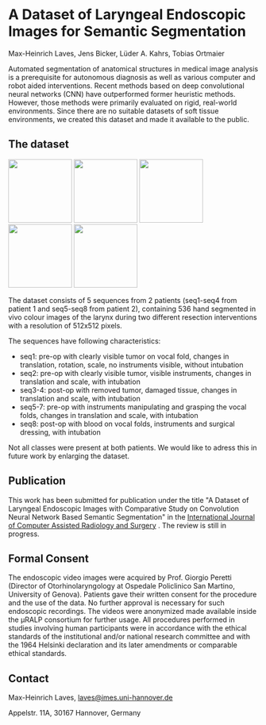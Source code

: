 # A Dataset of Laryngeal Endoscopic Images for Semantic Segmentation

Max-Heinrich Laves, Jens Bicker, Lüder A. Kahrs, Tobias Ortmaier

Automated segmentation of anatomical structures in medical image analysis is a prerequisite for autonomous diagnosis as well as various computer and robot aided interventions.
Recent methods based on deep convolutional neural networks (CNN) have outperformed former heuristic methods.
However, those methods were primarily evaluated on rigid, real-world environments.
Since there are no suitable datasets of soft tissue environments, we created
this dataset and made it available to the public.

## The dataset

<img src="https://raw.githubusercontent.com/imesluh/vocalfolds/master/img/patient1/seq1/0006.png" width="128"> <img src="https://raw.githubusercontent.com/imesluh/vocalfolds/master/img/patient1/seq2/0160.png" width="128"> <img src="https://raw.githubusercontent.com/imesluh/vocalfolds/master/img/patient1/seq3/0202.png" width="128"> <img src="https://raw.githubusercontent.com/imesluh/vocalfolds/master/img/patient2/seq7/0466.png" width="128"> <img src="https://raw.githubusercontent.com/imesluh/vocalfolds/master/img/patient2/seq8/1124.png" width="128">

The dataset consists of 5 sequences from 2 patients (seq1-seq4 from patient 1
and seq5-seq8 from patient 2), containing 536 hand segmented in vivo colour
images of the larynx during two different resection interventions with a
resolution of 512x512 pixels.

The sequences have following characteristics:

* seq1: pre-op with clearly visible tumor on vocal fold, changes in translation,
  rotation, scale, no instruments visible, without intubation
* seq2: pre-op with clearly visible tumor, visible instruments, changes in
  translation and scale, with intubation
* seq3-4: post-op with removed tumor, damaged tissue, changes in translation and
  scale, with intubation
* seq5-7: pre-op with instruments manipulating and grasping the vocal folds,
  changes in translation and scale, with intubation
* seq8: post-op with blood on vocal folds, instruments and surgical dressing,
  with intubation

Not all classes were present at both patients. We
would like to adress this in future work by enlarging the dataset.

## Publication

This work has been submitted for publication under the title "A Dataset of
Laryngeal Endoscopic Images with Comparative Study on Convolution Neural Network
Based Semantic Segmentation" in the [International Journal of Computer Assisted
Radiology and Surgery](http://www.springer.com/medicine/radiology/journal/11548)
. The review is still in progress.

## Formal Consent

The endoscopic video images were acquired by Prof. Giorgio Peretti (Director of
Otorhinolaryngology at Ospedale Policlinico San Martino, University of Genova).
Patients gave their written consent for the procedure and the use of the data.
No further approval is necessary for such endoscopic recordings. The videos were
anonymized made available inside the μRALP consortium for further usage. All
procedures performed in studies involving human participants were in accordance
with the ethical standards of the institutional and/or national research
committee and with the 1964 Helsinki declaration and its later amendments or
comparable ethical standards.

## Contact

Max-Heinrich Laves, laves@imes.uni-hannover.de

Appelstr. 11A, 30167 Hannover, Germany
